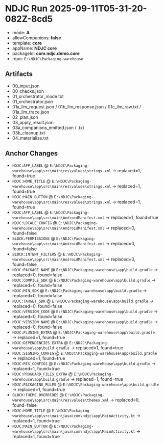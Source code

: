# NDJC Run 2025-09-11T05-31-20-082Z-8cd5

- mode: **A**
- allowCompanions: **false**
- template: **core**
- appName: **NDJC core**
- packageId: **com.ndjc.demo.core**
- repo: `E:\NDJC\Packaging-warehouse`

## Artifacts
- 00_input.json
- 00_checks.json
- 01_orchestrator_mode.txt
- 01_orchestrator.json
- 01a_llm_request.json / 01b_llm_response.json / 01c_llm_raw.txt / 01a_llm_trace.json
- 02_plan.json
- 03_apply_result.json
- 03a_companions_emitted.json / .txt
- 03b_cleanup.txt
- 04_materialize.txt

## Anchor Changes
- `NDJC:APP_LABEL` @ `E:\NDJC\Packaging-warehouse\app\src\main\res\values\strings.xml` → replaced=1, found=true
- `NDJC:HOME_TITLE` @ `E:\NDJC\Packaging-warehouse\app\src\main\res\values\strings.xml` → replaced=1, found=true
- `NDJC:MAIN_BUTTON` @ `E:\NDJC\Packaging-warehouse\app\src\main\res\values\strings.xml` → replaced=1, found=true
- `NDJC:APP_LABEL` @ `E:\NDJC\Packaging-warehouse\app\src\main\AndroidManifest.xml` → replaced=1, found=true
- `NDJC:LOCALE_CONFIG` @ `E:\NDJC\Packaging-warehouse\app\src\main\AndroidManifest.xml` → replaced=0, found=false
- `BLOCK:PERMISSIONS` @ `E:\NDJC\Packaging-warehouse\app\src\main\AndroidManifest.xml` → replaced=0, found=false
- `BLOCK:INTENT_FILTERS` @ `E:\NDJC\Packaging-warehouse\app\src\main\AndroidManifest.xml` → replaced=0, found=false
- `NDJC:PACKAGE_NAME` @ `E:\NDJC\Packaging-warehouse\app\build.gradle` → replaced=0, found=false
- `NDJC:COMPILE_SDK` @ `E:\NDJC\Packaging-warehouse\app\build.gradle` → replaced=0, found=false
- `NDJC:MIN_SDK` @ `E:\NDJC\Packaging-warehouse\app\build.gradle` → replaced=0, found=false
- `NDJC:TARGET_SDK` @ `E:\NDJC\Packaging-warehouse\app\build.gradle` → replaced=0, found=false
- `NDJC:VERSION_CODE` @ `E:\NDJC\Packaging-warehouse\app\build.gradle` → replaced=0, found=false
- `NDJC:VERSION_NAME` @ `E:\NDJC\Packaging-warehouse\app\build.gradle` → replaced=0, found=false
- `NDJC:PLUGINS_EXTRA` @ `E:\NDJC\Packaging-warehouse\app\build.gradle` → replaced=1, found=true
- `NDJC:DEPENDENCIES_EXTRA` @ `E:\NDJC\Packaging-warehouse\app\build.gradle` → replaced=1, found=true
- `NDJC:SIGNING_CONFIG` @ `E:\NDJC\Packaging-warehouse\app\build.gradle` → replaced=1, found=true
- `NDJC:RES_CONFIGS` @ `E:\NDJC\Packaging-warehouse\app\build.gradle` → replaced=1, found=true
- `NDJC:PROGUARD_FILES_EXTRA` @ `E:\NDJC\Packaging-warehouse\app\build.gradle` → replaced=1, found=true
- `NDJC:PACKAGING_RULES` @ `E:\NDJC\Packaging-warehouse\app\build.gradle` → replaced=1, found=true
- `BLOCK:THEME_OVERRIDES` @ `E:\NDJC\Packaging-warehouse\app\src\main\res\values\themes.xml` → replaced=0, found=false
- `NDJC:HOME_TITLE` @ `E:\NDJC\Packaging-warehouse\app\src\main\java\com\ndjc\app\MainActivity.kt` → replaced=1, found=true
- `NDJC:MAIN_BUTTON` @ `E:\NDJC\Packaging-warehouse\app\src\main\java\com\ndjc\app\MainActivity.kt` → replaced=1, found=true
